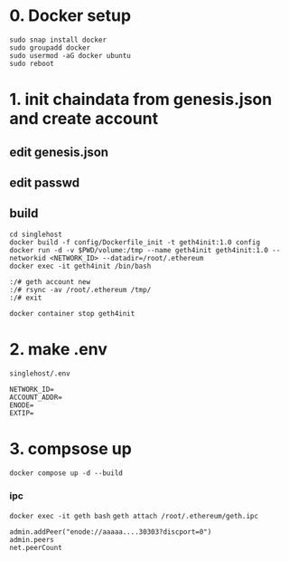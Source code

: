 
# 0. Docker setup
```
sudo snap install docker
sudo groupadd docker
sudo usermod -aG docker ubuntu
sudo reboot
```

# 1. init chaindata from genesis.json and create account

## edit genesis.json
## edit passwd
## build 

```
cd singlehost
docker build -f config/Dockerfile_init -t geth4init:1.0 config
docker run -d -v $PWD/volume:/tmp --name geth4init geth4init:1.0 --networkid <NETWORK_ID> --datadir=/root/.ethereum
docker exec -it geth4init /bin/bash

:/# geth account new
:/# rsync -av /root/.ethereum /tmp/
:/# exit

docker container stop geth4init
```

# 2. make .env

`singlehost/.env`
```
NETWORK_ID=
ACCOUNT_ADDR=
ENODE=
EXTIP=
```

# 3. compsose up
`docker compose up -d --build`

### ipc
`docker exec -it geth bash`
`geth attach /root/.ethereum/geth.ipc`
```
admin.addPeer("enode://aaaaa....30303?discport=0")
admin.peers
net.peerCount
```

